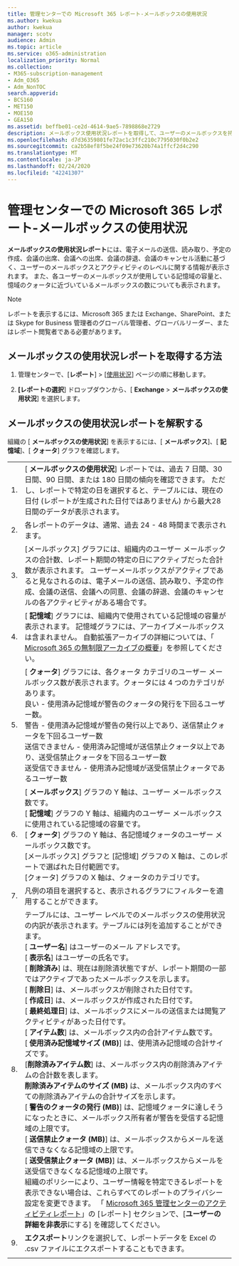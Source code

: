 ```yaml
---
title: 管理センターでの Microsoft 365 レポート-メールボックスの使用状況
ms.author: kwekua
author: kwekua
manager: scotv
audience: Admin
ms.topic: article
ms.service: o365-administration
localization_priority: Normal
ms.collection:
- M365-subscription-management
- Adm_O365
- Adm_NonTOC
search.appverid:
- BCS160
- MET150
- MOE150
- GEA150
ms.assetid: beffbe01-ce2d-4614-9ae5-7898868e2729
description: メールボックス使用状況レポートを取得して、ユーザーのメールボックスを持つユーザーのアクティビティについて把握する方法について説明します。
ms.openlocfilehash: d7d36359801fe72ac1c3ffc210c7795030f0b2e2
ms.sourcegitcommit: ca2b58ef8f5be24f09e73620b74a1ffcf2d4c290
ms.translationtype: MT
ms.contentlocale: ja-JP
ms.lasthandoff: 02/24/2020
ms.locfileid: "42241307"
---
```

# <a name="microsoft-365-reports-in-the-admin-center---mailbox-usage"></a>管理センターでの Microsoft 365 レポート-メールボックスの使用状況

**メールボックスの使用状況レポート**には、電子メールの送信、読み取り、予定の作成、会議の出席、会議への出席、会議の辞退、会議のキャンセル活動に基づく、ユーザーのメールボックスとアクティビティのレベルに関する情報が表示されます。 また、各ユーザーのメールボックスが使用している記憶域の容量と、憶域のクォータに近づいているメールボックスの数についても表示されます。 
  
> [!NOTE]
> レポートを表示するには、Microsoft 365 または Exchange、SharePoint、または Skype for Business 管理者のグローバル管理者、グローバルリーダー、またはレポート閲覧者である必要があります。 
 
## <a name="how-to-get-to-the-mailbox-usage-report"></a>メールボックスの使用状況レポートを取得する方法

1. 管理センターで、[**レポート**] \> [<a href="https://go.microsoft.com/fwlink/p/?linkid=2074756" target="_blank">使用状況</a>] ページの順に移動します。

    
2. **[レポートの選択**] ドロップダウンから、[ **Exchange** \> **メールボックスの使用状況**] を選択します。
  
## <a name="interpret-the-mailbox-usage-report"></a>メールボックスの使用状況レポートを解釈する

組織の [ **メールボックスの使用状況**] を表示するには、[ **メールボックス**]、[ **記憶域**]、[ **クォータ**] グラフを確認します。 
  
|||
|:-----|:-----|
|1.  <br/> |[ **メールボックスの使用状況**] レポートでは、過去 7 日間、30 日間、90 日間、または 180 日間の傾向を確認できます。 ただし、レポートで特定の日を選択すると、テーブルには、現在の日付 (レポートが生成された日付ではありません) から最大28日間のデータが表示されます。  <br/> |
|2.  <br/> |各レポートのデータは、通常、過去 24 - 48 時間まで表示されます。  <br/> |
|3.  <br/> |[メールボックス] グラフには、組織内のユーザー メールボックスの合計数、レポート期間の特定の日にアクティブだった合計数が表示されます。 ユーザーメールボックスがアクティブであると見なされるのは、電子メールの送信、読み取り、予定の作成、会議の送信、会議への同意、会議の辞退、会議のキャンセルの各アクティビティがある場合です。  <br/> |
|4.  <br/> |[ **記憶域**] グラフには、組織内で使用されている記憶域の容量が表示されます。 記憶域グラフには、アーカイブメールボックスは含まれません。 自動拡張アーカイブの詳細については、「 [Microsoft 365 の無制限アーカイブの概要](https://docs.microsoft.com/office365/securitycompliance/unlimited-archiving)」を参照してください。<br/> |
|5.  <br/> | [ **クォータ**] グラフには、各クォータ カテゴリのユーザー メールボックス数が表示されます。クォータには 4 つのカテゴリがあります。  <br/>  良い - 使用済み記憶域が警告のクォータの発行を下回るユーザー数。  <br/>  警告 - 使用済み記憶域が警告の発行以上であり、送信禁止クォータを下回るユーザー数  <br/>  送信できません - 使用済み記憶域が送信禁止クォータ以上であり、送受信禁止クォータを下回るユーザー数  <br/>  送受信できません - 使用済み記憶域が送受信禁止クォータであるユーザー数  <br/> |
|6.  <br/> | [ **メールボックス**] グラフの Y 軸は、ユーザー メールボックス数です。  <br/>  [ **記憶域**] グラフの Y 軸は、組織内のユーザー メールボックスに使用されている記憶域の容量です。  <br/>  [ **クォータ**] グラフの Y 軸は、各記憶域クォータのユーザー メールボックス数です。  <br/>  [メールボックス] グラフと [記憶域] グラフの X 軸は、このレポートで選ばれた日付範囲です。  <br/>  [クォータ] グラフの X 軸は、クォータのカテゴリです。  <br/> |
|7.  <br/> |凡例の項目を選択すると、表示されるグラフにフィルターを適用することができます。  <br/> |
|8.  <br/> | テーブルには、ユーザー レベルでのメールボックスの使用状況の内訳が表示されます。テーブルには列を追加することができます。  <br/> [ **ユーザー名**] はユーザーのメール アドレスです。  <br/> [ **表示名**] はユーザーの氏名です。  <br/> [ **削除済み**] は、現在は削除済状態ですが、レポート期間の一部ではアクティブであったメールボックスを示します。  <br/> [ **削除日**] は、メールボックスが削除された日付です。  <br/> [ **作成日**] は、メールボックスが作成された日付です。  <br/> [ **最終処理日**] は、メールボックスにメールの送信または閲覧アクティビティがあった日付です。  <br/> [ **アイテム数**] は、メールボックス内の合計アイテム数です。  <br/> [ **使用済み記憶域サイズ (MB)**] は、使用済み記憶域の合計サイズです。  <br/> [**削除済みアイテム数**] は、メールボックス内の削除済みアイテムの合計数を表します。 <br/> **削除済みアイテムのサイズ (MB)** は、メールボックス内のすべての削除済みアイテムの合計サイズを示します。 <br/> [ **警告のクォータの発行 (MB)**] は、記憶域クォータに達しそうになったときに、メールボックス所有者が警告を受信する記憶域の上限です。  <br/> [ **送信禁止クォータ (MB)**] は、メールボックスからメールを送信できなくなる記憶域の上限です。  <br/> [ **送受信禁止クォータ (MB)**] は、メールボックスからメールを送受信できなくなる記憶域の上限です。  <br/>  組織のポリシーにより、ユーザー情報を特定できるレポートを表示できない場合は、これらすべてのレポートのプライバシー設定を変更できます。 「 [Microsoft 365 管理センターのアクティビティレポート](activity-reports.md)」の [レポート] セクションで、[**ユーザーの詳細を非表示**にする] を確認してください。  <br/> |
|9.  <br/> |**エクスポート**リンクを選択して、レポートデータを Excel の .csv ファイルにエクスポートすることもできます。  <br/> |
|||
   

